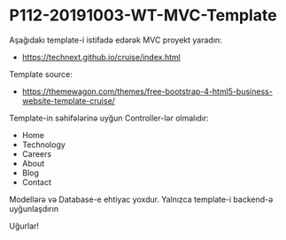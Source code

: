 # P112-20191003-WT-MVC-Template

Aşağıdakı template-i istifadə edərək MVC proyekt yaradın:

- https://technext.github.io/cruise/index.html

Template source:
- https://themewagon.com/themes/free-bootstrap-4-html5-business-website-template-cruise/

Template-in səhifələrinə uyğun Controller-lər olmalıdır:
- Home
- Technology
- Careers
- About
- Blog
- Contact

Modellərə və Database-e ehtiyac yoxdur. Yalnızca template-i backend-ə uyğunlaşdırın

Uğurlar!